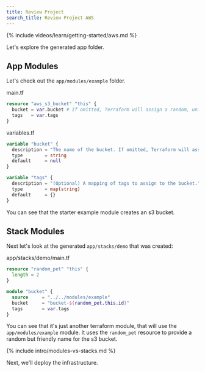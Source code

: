 ```yaml
---
title: Review Project
search_title: Review Project AWS
---
```


{% include videos/learn/getting-started/aws.md %}

Let's explore the generated app folder.

## App Modules

Let's check out the `app/modules/example` folder.

main.tf

```terraform
resource "aws_s3_bucket" "this" {
  bucket = var.bucket # If omitted, Terraform will assign a random, unique name.
  tags   = var.tags
}
```

variables.tf

```terraform
variable "bucket" {
  description = "The name of the bucket. If omitted, Terraform will assign a random, unique name." # IE: terraform-2020052606510241590000000
  type        = string
  default     = null
}

variable "tags" {
  description = "(Optional) A mapping of tags to assign to the bucket."
  type        = map(string)
  default     = {}
}
```

You can see that the starter example module creates an s3 bucket.

## Stack Modules

Next let's look at the generated `app/stacks/demo` that was created:

app/stacks/demo/main.tf

```terraform
resource "random_pet" "this" {
  length = 2
}

module "bucket" {
  source     = "../../modules/example"
  bucket     = "bucket-${random_pet.this.id}"
  tags       = var.tags
}
```

You can see that it's just another terraform module, that will use the `app/modules/example` module. It uses the `random_pet` resource to provide a random but friendly name for the s3 bucket.

{% include intro/modules-vs-stacks.md %}

Next, we'll deploy the infrastructure.
